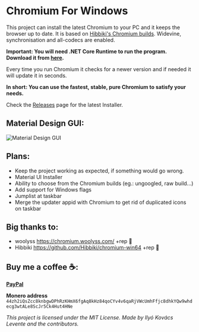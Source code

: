 # Chromium For Windows
This project can install the latest Chromium to your PC and it keeps the browser up to date. It is based on [Hibbiki's Chromium builds](https://github.com/Hibbiki/chromium-win64).
Widevine, synchronisation and all-codecs are enabled.

**Important: You will need .NET Core Runtime to run the program. Download it from [here](https://dotnet.microsoft.com/download).**

Every time you run Chromium it checks for a newer version and if needed it will update it in seconds.

**In short: You can use the fastest, stable, pure Chromium to satisfy your needs.**

Check the [Releases](https://github.com/iklevente/ChromiumForWindows/releases) page for the latest Installer.

## Material Design GUI:
![Material Design GUI](https://raw.githubusercontent.com/iklevente/ChromiumForWindows/master/ChromiumForWindows/Images/chromiumforwindowsgui.PNG)


## Plans:
- Keep the project working as expected, if something would go wrong.
- Material UI Installer
- Ability to choose from the Chromium builds (eg.: ungoogled, raw build...)
- Add support for Windows flags
- Jumplist at taskbar
- Merge the updater appid with Chromium to get rid of duplicated icons on taskbar
 
 ## Big thanks to:
 - woolyss https://chromium.woolyss.com/ +rep 🍺
 - Hibbiki https://github.com/Hibbiki/chromium-win64 +rep 🍺
 
 ## Buy me a coffee ☕:
**[PayPal](https://www.paypal.me/iklevi)**

**Monero address** `44zh2iQsZcc8knbgwDPhRzKHmX6fgAq8kHz84qoCYv4v6qaRjVWcUmhFfjc8dhkYQw9whdecg3wtALe8ScJr5Ck4Hut4HNe`


*This project is licensed under the MIT License. Made by Ilyó Kovács Levente and the contributors.*
